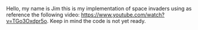 Hello, my name is Jim this is my implementation of space invaders using as reference the following video:
https://www.youtube.com/watch?v=TGo3Oxdpr5o. Keep in mind the code is not yet ready.
